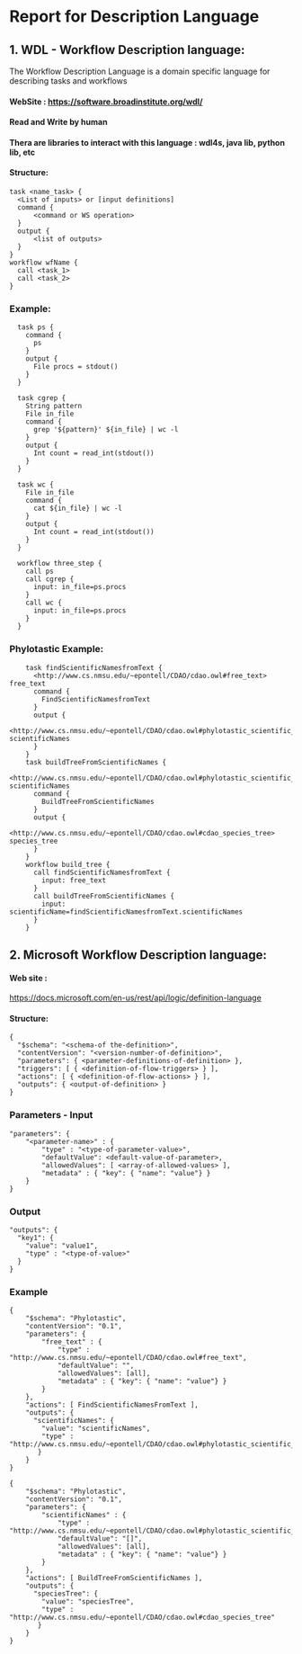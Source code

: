 # Report for Description Language
## 1. WDL - Workflow Description language:
The Workflow Description Language is a domain specific language for describing tasks and workflows
#### WebSite : https://software.broadinstitute.org/wdl/
#### Read and Write by human
#### Thera are libraries to interact with this language : wdl4s, java lib, python lib, etc
#### Structure:
  ```   
  task <name_task> {
    <List of inputs> or [input definitions]
    command {
        <command or WS operation>
    }
    output {
        <list of outputs>
    }
  }
  workflow wfName {
    call <task_1>
    call <task_2>
  }
  ```
### Example:
  ```    
    task ps {
      command {
        ps
      }
      output {
        File procs = stdout()
      }
    }

    task cgrep {
      String pattern
      File in_file
      command {
        grep '${pattern}' ${in_file} | wc -l
      }
      output {
        Int count = read_int(stdout())
      }
    }

    task wc {
      File in_file
      command {
        cat ${in_file} | wc -l
      }
      output {
        Int count = read_int(stdout())
      }
    }

    workflow three_step {
      call ps
      call cgrep {
        input: in_file=ps.procs
      }
      call wc {
        input: in_file=ps.procs
      }
    }
```
### Phylotastic Example:
```    
    task findScientificNamesfromText {
      <http://www.cs.nmsu.edu/~epontell/CDAO/cdao.owl#free_text> free_text
      command {
        FindScientificNamesfromText
      }
      output {
        <http://www.cs.nmsu.edu/~epontell/CDAO/cdao.owl#phylotastic_scientific_names> scientificNames
      }
    }
    task buildTreeFromScientificNames {
      <http://www.cs.nmsu.edu/~epontell/CDAO/cdao.owl#phylotastic_scientific_names> scientificNames
      command {
        BuildTreeFromScientificNames
      }
      output {
        <http://www.cs.nmsu.edu/~epontell/CDAO/cdao.owl#cdao_species_tree> species_tree
      }
    }
    workflow build_tree {
      call findScientificNamesfromText {
        input: free_text
      }
      call buildTreeFromScientificNames {
        input: scientificName=findScientificNamesfromText.scientificNames
      }
    }
```
## 2. Microsoft Workflow Description language:
#### Web site : 
https://docs.microsoft.com/en-us/rest/api/logic/definition-language
#### Structure:
  ```   
  {
    "$schema": "<schema-of the-definition>",
    "contentVersion": "<version-number-of-definition>",
    "parameters": { <parameter-definitions-of-definition> },
    "triggers": [ { <definition-of-flow-triggers> } ],
    "actions": [ { <definition-of-flow-actions> } ],
    "outputs": { <output-of-definition> }
  }
  ```
### Parameters - Input
```
"parameters": {
    "<parameter-name>" : {
        "type" : "<type-of-parameter-value>",
        "defaultValue": <default-value-of-parameter>,
        "allowedValues": [ <array-of-allowed-values> ],
        "metadata" : { "key": { "name": "value"} }
    }
}
```
### Output
```
"outputs": {  
  "key1": {  
    "value": "value1",  
    "type" : "<type-of-value>"  
  }  
}
```
### Example
```
{
    "$schema": "Phylotastic",
    "contentVersion": "0.1",
    "parameters": {
        "free_text" : {
            "type" : "http://www.cs.nmsu.edu/~epontell/CDAO/cdao.owl#free_text",
            "defaultValue": "",
            "allowedValues": [all],
            "metadata" : { "key": { "name": "value"} }
        }
    },
    "actions": [ FindScientificNamesFromText ],
    "outputs": {  
      "scientificNames": {  
        "value": "scientificNames",  
        "type" : "http://www.cs.nmsu.edu/~epontell/CDAO/cdao.owl#phylotastic_scientific_names"  
       }
    }   
}

{
    "$schema": "Phylotastic",
    "contentVersion": "0.1",
    "parameters": {
        "scientificNames" : {
            "type" : "http://www.cs.nmsu.edu/~epontell/CDAO/cdao.owl#phylotastic_scientific_names",
            "defaultValue": "[]",
            "allowedValues": [all],
            "metadata" : { "key": { "name": "value"} }
        }
    },
    "actions": [ BuildTreeFromScientificNames ],
    "outputs": {  
      "speciesTree": {  
        "value": "speciesTree",  
        "type" : "http://www.cs.nmsu.edu/~epontell/CDAO/cdao.owl#cdao_species_tree"  
       } 
    }
}
```
